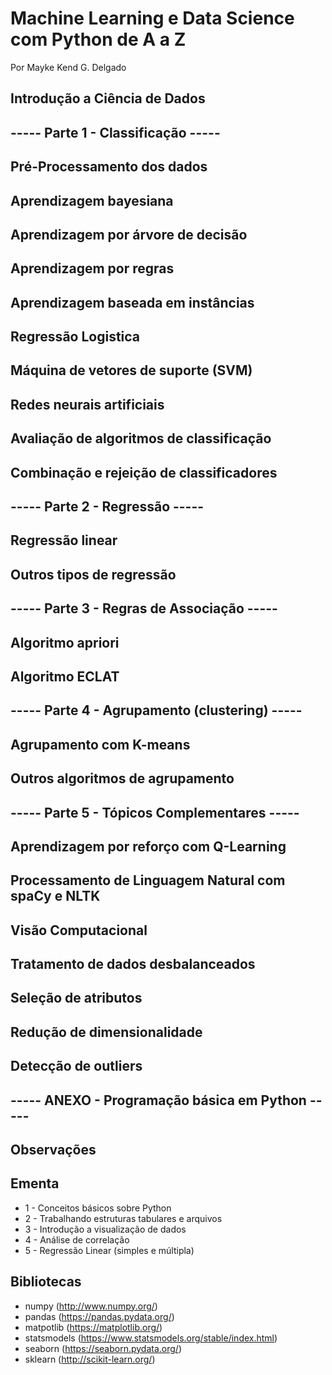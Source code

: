 # Machine Learning e Data Science com Python de A a Z

Por Mayke Kend G. Delgado

## Introdução a Ciência de Dados
## ----- Parte 1 - Classificação -----
## Pré-Processamento dos dados
## Aprendizagem bayesiana
## Aprendizagem por árvore de decisão
## Aprendizagem por regras
## Aprendizagem baseada em instâncias
## Regressão Logistica
## Máquina de vetores de suporte (SVM)
## Redes neurais artificiais
## Avaliação de algoritmos de classificação
## Combinação e rejeição de classificadores
## ----- Parte 2 - Regressão -----
## Regressão linear
## Outros tipos de regressão
## ----- Parte 3 - Regras de Associação -----
## Algoritmo apriori
## Algoritmo ECLAT
## ----- Parte 4 - Agrupamento (clustering) -----
## Agrupamento com K-means
## Outros algoritmos de agrupamento
## ----- Parte 5 - Tópicos Complementares -----
## Aprendizagem por reforço com Q-Learning
## Processamento de Linguagem Natural com spaCy e NLTK
## Visão Computacional
## Tratamento de dados desbalanceados
## Seleção de atributos
## Redução de dimensionalidade
## Detecção de outliers
## ----- ANEXO - Programação básica em Python -----
## Observações


## Ementa
- 1 - Conceitos básicos sobre Python
- 2 - Trabalhando estruturas tabulares e arquivos
- 3 - Introdução a visualização de dados
- 4 - Análise de correlação
- 5 - Regressão Linear (simples e múltipla)

## Bibliotecas

- numpy (http://www.numpy.org/)
- pandas (https://pandas.pydata.org/)
- matpotlib (https://matplotlib.org/)
- statsmodels (https://www.statsmodels.org/stable/index.html)
- seaborn (https://seaborn.pydata.org/)
- sklearn (http://scikit-learn.org/)
